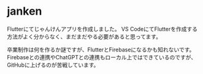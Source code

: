 # janken
Flutterにてじゃんけんアプリを作成しました。
VS CodeにてFlutterを作成する方法がよく分からなく、まだまだやる必要があると思ってます。

卒業制作は何を作るか謎ですが、FlutterとFirebaseになるかも知れないです。
Firebaseとの連携やChatGPTとの連携もローカル上ではできているのですが、GitHubに上げるのが苦戦しています。

